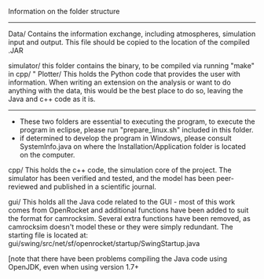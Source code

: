 Information on the folder structure

***

Data/
Contains the information exchange, including atmospheres, simulation input and output. This file should be copied to the location of the compiled .JAR

simulator/
this folder contains the binary, to be compiled via running "make" in cpp/
"
Plotter/
This holds the Python code that provides the user with information. When writing an extension on the analysis or want to do anything with the data, this would be the best place to do so, leaving the Java and c++ code as it is.

***

- These two folders are essential to executing the program, to execute the program in eclipse, please run "prepare_linux.sh" included in this folder.
- if determined to develop the program in Windows, please consult SystemInfo.java on where the Installation/Application folder is located on the computer.

cpp/
This holds the c++ code, the simulation core of the project. The simulator has been verified and tested, and the model has been peer-reviewed and published in a scientific journal. 

gui/
This holds all the Java code related to the GUI - most of this work comes from OpenRocket and additional functions have been added to suit the format for camrocksim. Several extra functions have been removed, as camrocksim doesn't model these or they were simply redundant. The starting file is located at:
gui/swing/src/net/sf/openrocket/startup/SwingStartup.java

[note that there have been problems compiling the Java code using OpenJDK, even when using version 1.7+

